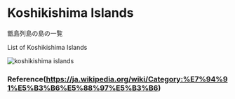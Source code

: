 Koshikishima Islands 
===============

甑島列島の島の一覧

List of Koshikishima Islands 


![koshikishima islands]()

### Reference(https://ja.wikipedia.org/wiki/Category:%E7%94%91%E5%B3%B6%E5%88%97%E5%B3%B6)


